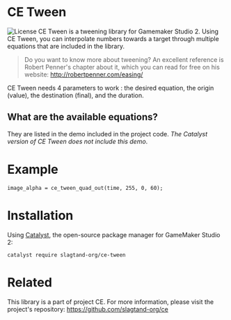 # CE Tween
![License](https://img.shields.io/github/license/slagtand-org/ce-tween)
CE Tween is a tweening library for Gamemaker Studio 2. Using CE Tween, you can interpolate numbers towards a target through multiple equations that are included in the library. 

> Do you want to know more about tweening?
An excellent reference is Robert Penner's chapter about it, which you can read for free on his website: http://robertpenner.com/easing/ 

CE Tween needs 4 parameters to work : the desired equation, the origin (value), the destination (final), and the duration.

## What are the available equations? 
They are listed in the demo included in the project code. *The Catalyst version of CE Tween does not include this demo*. 

# Example
```gml
image_alpha = ce_tween_quad_out(time, 255, 0, 60);
```

# Installation
Using [Catalyst](https://github.com/GameMakerHub/Catalyst), the open-source package manager for GameMaker Studio 2:

```
catalyst require slagtand-org/ce-tween
```

# Related
This library is a part of project CE. For more information, please visit the project's repository: https://github.com/slagtand-org/ce
